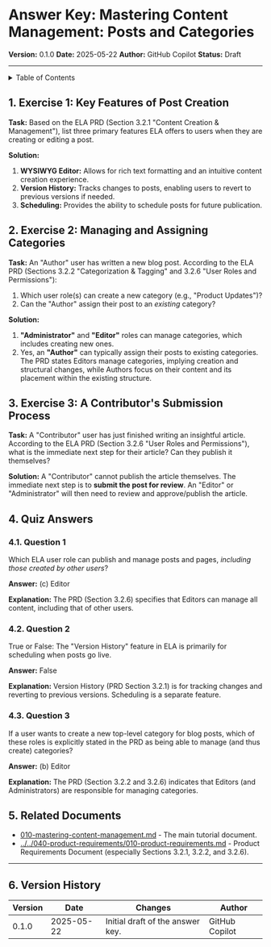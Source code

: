 <!-- filepath: /Users/s-a-c/nc/PhpstormProjects/ela-docs/docs/E_L_A/070-interactive-tutorials/030-content-management/020-mastering-content-management-answers.md -->
# Answer Key: Mastering Content Management: Posts and Categories

**Version:** 0.1.0
**Date:** 2025-05-22
**Author:** GitHub Copilot
**Status:** Draft

---

<details>
<summary>Table of Contents</summary>

- [Answer Key: 3. Mastering Content Management: Posts and Categories](#answer-key-3-mastering-content-management-posts-and-categories)
  - [3.1. Exercise 1: Key Features of Post Creation](#31-exercise-1-key-features-of-post-creation)
  - [3.2. Exercise 2: Managing and Assigning Categories](#32-exercise-2-managing-and-assigning-categories)
  - [3.3. Exercise 3: A Contributor's Submission Process](#33-exercise-3-a-contributors-submission-process)
  - [3.4. Quiz Answers](#34-quiz-answers)
    - [3.4.1. Question 1](#341-question-1)
    - [3.4.2. Question 2](#342-question-2)
    - [3.4.3. Question 3](#343-question-3)
  - [3.5. Version History](#35-version-history)

</details>

## 1. Exercise 1: Key Features of Post Creation

**Task:** Based on the ELA PRD (Section 3.2.1 "Content Creation & Management"), list three primary features ELA offers to users when they are creating or editing a post.

**Solution:**
1.  **WYSIWYG Editor:** Allows for rich text formatting and an intuitive content creation experience.
2.  **Version History:** Tracks changes to posts, enabling users to revert to previous versions if needed.
3.  **Scheduling:** Provides the ability to schedule posts for future publication.

## 2. Exercise 2: Managing and Assigning Categories

**Task:** An "Author" user has written a new blog post. According to the ELA PRD (Sections 3.2.2 "Categorization & Tagging" and 3.2.6 "User Roles and Permissions"):
1.  Which user role(s) can create a new category (e.g., "Product Updates")?
2.  Can the "Author" assign their post to an *existing* category?

**Solution:**
1.  **"Administrator"** and **"Editor"** roles can manage categories, which includes creating new ones.
2.  Yes, an **"Author"** can typically assign their posts to existing categories. The PRD states Editors manage categories, implying creation and structural changes, while Authors focus on their content and its placement within the existing structure.

## 3. Exercise 3: A Contributor's Submission Process

**Task:** A "Contributor" user has just finished writing an insightful article. According to the ELA PRD (Section 3.2.6 "User Roles and Permissions"), what is the immediate next step for their article? Can they publish it themselves?

**Solution:** A "Contributor" cannot publish the article themselves. The immediate next step is to **submit the post for review**. An "Editor" or "Administrator" will then need to review and approve/publish the article.

## 4. Quiz Answers

### 4.1. Question 1

Which ELA user role can publish and manage posts and pages, *including those created by other users*?

**Answer:** (c) Editor

**Explanation:** The PRD (Section 3.2.6) specifies that Editors can manage all content, including that of other users.

### 4.2. Question 2

True or False: The "Version History" feature in ELA is primarily for scheduling when posts go live.

**Answer:** False

**Explanation:** Version History (PRD Section 3.2.1) is for tracking changes and reverting to previous versions. Scheduling is a separate feature.

### 4.3. Question 3

If a user wants to create a new top-level category for blog posts, which of these roles is explicitly stated in the PRD as being able to manage (and thus create) categories?

**Answer:** (b) Editor

**Explanation:** The PRD (Section 3.2.2 and 3.2.6) indicates that Editors (and Administrators) are responsible for managing categories.

## 5. Related Documents

- [010-mastering-content-management.md](./010-mastering-content-management.md) - The main tutorial document.
- [../../040-product-requirements/010-product-requirements.md](../../040-product-requirements/010-product-requirements.md) - Product Requirements Document (especially Sections 3.2.1, 3.2.2, and 3.2.6).

---

## 6. Version History

| Version | Date       | Changes                                      | Author          |
|---------|------------|----------------------------------------------|-----------------|
| 0.1.0   | 2025-05-22 | Initial draft of the answer key.             | GitHub Copilot  |

